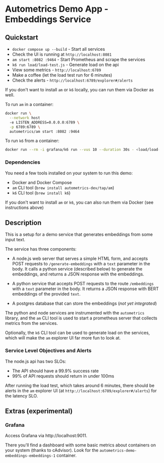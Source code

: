 # Autometrics Demo App - Embeddings Service

## Quickstart

- `docker compose up --build` - Start all services 
- Check the UI is running at `http://localhost:8081`
- `am start :8082 :9464` - Start Prometheus and scrape the services 
- `k6 run load/load-test.js` - Generate load on the api 
- View some metrics - `http://localhost:6789`
- Make a coffee (let the load test run for 6 minutes)
- Check the alerts - `http://localhost:6789/explorer#/alerts`

If you don't want to install `am` or `k6` locally, you can run them via Docker as well.

To run `am` in a container:

```sh
docker run \
  --network host
  -e LISTEN_ADDRESS=0.0.0.0:6789 \
  -p 6789:6789 \
  autometrics/am start :8082 :9464
```

To run `k6` from a container:

```sh
docker run --rm -i grafana/k6 run --vus 10 --duration 30s - <load/load-test.js
```

### Dependencies

You need a few tools installed on your system to run this demo:

- Docker and Docker Compose
- `am` CLI tool (`brew install autometrics-dev/tap/am`)
- `k6` CLI tool (`brew install k6`)

If you don't want to install `am` or `k6`, you can also run them via Docker (see instructions above)

## Description

This is a setup for a demo service that generates embeddings from some input text.

The service has three components:

- A node.js web server that serves a simple HTML form, and accepts POST requests to `/generate-embeddings` with a `text` parameter in the body. It calls a python service (described below) to generate the embeddings, and returns a JSON response with the embeddings.

- A python service that accepts POST requests to the route `/embeddings` with a `text` parameter in the body. It returns a JSON response with BERT embeddings of the provided `text`.

- A postgres database that can store the embeddings (_not yet integrated_)

The python and node services are instrumented with the `autometrics` library, and the `am` CLI tool is used to start a prometheus server that collects metrics from the services.

Optionally, the `k6` CLI tool can be used to generate load on the services, which will make the `am` explorer UI far more fun to look at.

### Service Level Objectives and Alerts

The node.js api has two SLOs:

- The API should have a 99.9% success rate
- 99% of API requests should return in under 100ms

After running the load test, which takes around 6 minutes, there should be alerts in the `am` explorer UI (at `http://localhost:6789/explorer#/alerts`) for the latency SLO.


## Extras (experimental)

### Grafana

Access Grafana via http://localhost:9011.

There you'll find a dashboard with some basic metrics about containers on your system (thanks to cAdvisor). Look for the `autometrics-demo-embeddings-embeddings-1` container.

